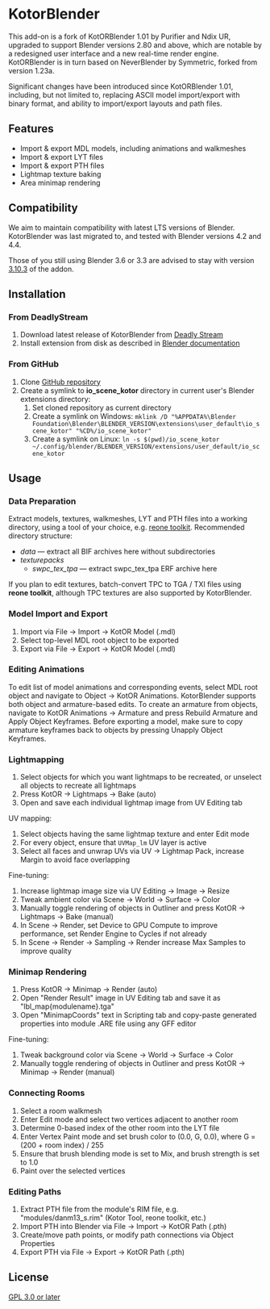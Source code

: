 # KotorBlender

This add-on is a fork of KotORBlender 1.01 by Purifier and Ndix UR, upgraded to support Blender versions 2.80 and above, which are notable by a redesigned user interface and a new real-time render engine. KotORBlender is in turn based on NeverBlender by Symmetric, forked from version 1.23a.

Significant changes have been introduced since KotORBlender 1.01, including, but not limited to, replacing ASCII model import/export with binary format, and ability to import/export layouts and path files.

## Features

- Import & export MDL models, including animations and walkmeshes
- Import & export LYT files
- Import & export PTH files
- Lightmap texture baking
- Area minimap rendering

## Compatibility

We aim to maintain compatibility with latest LTS versions of Blender. KotorBlender was last migrated to, and tested with Blender versions 4.2 and 4.4.

Those of you still using Blender 3.6 or 3.3 are advised to stay with version [3.10.3](https://github.com/seedhartha/kotorblender/tree/v3.10.3) of the addon.

## Installation

### From DeadlyStream

1. Download latest release of KotorBlender from [Deadly Stream](https://deadlystream.com/files/file/1853-kotorblender-for-blender-293/)
1. Install extension from disk as described in [Blender documentation](https://docs.blender.org/manual/en/4.2/editors/preferences/extensions.html#bpy-ops-extensions-package-install-files)

### From GitHub

1. Clone [GitHub repository](https://github.com/seedhartha/kotorblender)
1. Create a symlink to **io_scene_kotor** directory in current user's Blender extensions directory:
    1. Set cloned repository as current directory
    1. Create a symlink on Windows: `mklink /D "%APPDATA%\Blender Foundation\Blender\BLENDER_VERSION\extensions\user_default\io_scene_kotor" "%CD%/io_scene_kotor"`
    1. Create a symlink on Linux: `ln -s $(pwd)/io_scene_kotor ~/.config/blender/BLENDER_VERSION/extensions/user_default/io_scene_kotor`

## Usage

### Data Preparation

Extract models, textures, walkmeshes, LYT and PTH files into a working directory, using a tool of your choice, e.g. [reone toolkit](https://deadlystream.com/files/file/1862-reone-toolkit/). Recommended directory structure:

- *data* — extract all BIF archives here without subdirectories
- *texturepacks*
  - *swpc_tex_tpa* — extract swpc_tex_tpa ERF archive here

If you plan to edit textures, batch-convert TPC to TGA / TXI files using **reone toolkit**, although TPC textures are also supported by KotorBlender.

### Model Import and Export

1. Import via File → Import → KotOR Model (.mdl)
1. Select top-level MDL root object to be exported
1. Export via File → Export → KotOR Model (.mdl)

### Editing Animations

To edit list of model animations and corresponding events, select MDL root object and navigate to Object → KotOR Animations. KotorBlender supports both object and armature-based edits. To create an armature from objects, navigate to KotOR Animations → Armature and press Rebuild Armature and Apply Object Keyframes. Before exporting a model, make sure to copy armature keyframes back to objects by pressing Unapply Object Keyframes.

### Lightmapping

1. Select objects for which you want lightmaps to be recreated, or unselect all objects to recreate all lightmaps
1. Press KotOR → Lightmaps → Bake (auto)
1. Open and save each individual lightmap image from UV Editing tab

UV mapping:

1. Select objects having the same lightmap texture and enter Edit mode
1. For every object, ensure that `UVMap_lm` UV layer is active
1. Select all faces and unwrap UVs via UV → Lightmap Pack, increase Margin to avoid face overlapping

Fine-tuning:

1. Increase lightmap image size via UV Editing → Image → Resize
1. Tweak ambient color via Scene → World → Surface → Color
1. Manually toggle rendering of objects in Outliner and press KotOR → Lightmaps → Bake (manual)
1. In Scene → Render, set Device to GPU Compute to improve performance, set Render Engine to Cycles if not already
1. In Scene → Render → Sampling → Render increase Max Samples to improve quality

### Minimap Rendering

1. Press KotOR → Minimap → Render (auto)
1. Open "Render Result" image in UV Editing tab and save it as "lbl_map{modulename}.tga"
1. Open "MinimapCoords" text in Scripting tab and copy-paste generated properties into module .ARE file using any GFF editor

Fine-tuning:

1. Tweak background color via Scene → World → Surface → Color
1. Manually toggle rendering of objects in Outliner and press KotOR → Minimap → Render (manual)

### Connecting Rooms

1. Select a room walkmesh
1. Enter Edit mode and select two vertices adjacent to another room
1. Determine 0-based index of the other room into the LYT file
1. Enter Vertex Paint mode and set brush color to (0.0, G, 0.0), where G = (200 + room index) / 255
1. Ensure that brush blending mode is set to Mix, and brush strength is set to 1.0
1. Paint over the selected vertices

### Editing Paths

1. Extract PTH file from the module's RIM file, e.g. "modules/danm13_s.rim" (Kotor Tool, reone toolkit, etc.)
1. Import PTH into Blender via File → Import → KotOR Path (.pth)
1. Create/move path points, or modify path connections via Object Properties
1. Export PTH via File → Export → KotOR Path (.pth)

## License

[GPL 3.0 or later](LICENSE)
